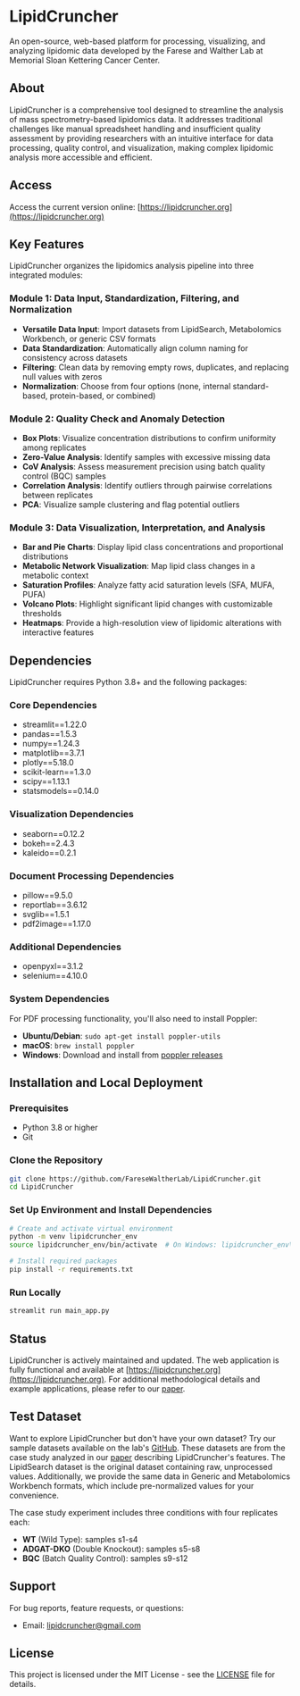 # LipidCruncher
An open-source, web-based platform for processing, visualizing, and analyzing lipidomic data developed by the Farese and Walther Lab at Memorial Sloan Kettering Cancer Center.

## About
LipidCruncher is a comprehensive tool designed to streamline the analysis of mass spectrometry-based lipidomics data. It addresses traditional challenges like manual spreadsheet handling and insufficient quality assessment by providing researchers with an intuitive interface for data processing, quality control, and visualization, making complex lipidomic analysis more accessible and efficient.

## Access
Access the current version online: [https://lipidcruncher.org](https://lipidcruncher.org)

## Key Features
LipidCruncher organizes the lipidomics analysis pipeline into three integrated modules:

### Module 1: Data Input, Standardization, Filtering, and Normalization
* **Versatile Data Input**: Import datasets from LipidSearch, Metabolomics Workbench, or generic CSV formats
* **Data Standardization**: Automatically align column naming for consistency across datasets
* **Filtering**: Clean data by removing empty rows, duplicates, and replacing null values with zeros
* **Normalization**: Choose from four options (none, internal standard-based, protein-based, or combined)

### Module 2: Quality Check and Anomaly Detection
* **Box Plots**: Visualize concentration distributions to confirm uniformity among replicates
* **Zero-Value Analysis**: Identify samples with excessive missing data
* **CoV Analysis**: Assess measurement precision using batch quality control (BQC) samples
* **Correlation Analysis**: Identify outliers through pairwise correlations between replicates
* **PCA**: Visualize sample clustering and flag potential outliers

### Module 3: Data Visualization, Interpretation, and Analysis
* **Bar and Pie Charts**: Display lipid class concentrations and proportional distributions
* **Metabolic Network Visualization**: Map lipid class changes in a metabolic context
* **Saturation Profiles**: Analyze fatty acid saturation levels (SFA, MUFA, PUFA)
* **Volcano Plots**: Highlight significant lipid changes with customizable thresholds
* **Heatmaps**: Provide a high-resolution view of lipidomic alterations with interactive features

## Dependencies
LipidCruncher requires Python 3.8+ and the following packages:

### Core Dependencies
* streamlit==1.22.0
* pandas==1.5.3
* numpy==1.24.3
* matplotlib==3.7.1
* plotly==5.18.0
* scikit-learn==1.3.0
* scipy==1.13.1
* statsmodels==0.14.0

### Visualization Dependencies
* seaborn==0.12.2
* bokeh==2.4.3
* kaleido==0.2.1

### Document Processing Dependencies
* pillow==9.5.0
* reportlab==3.6.12
* svglib==1.5.1
* pdf2image==1.17.0

### Additional Dependencies
* openpyxl==3.1.2
* selenium==4.10.0

### System Dependencies
For PDF processing functionality, you'll also need to install Poppler:
- **Ubuntu/Debian**: `sudo apt-get install poppler-utils`
- **macOS**: `brew install poppler`
- **Windows**: Download and install from [poppler releases](https://github.com/oschwartz10612/poppler-windows/releases)

## Installation and Local Deployment
### Prerequisites
* Python 3.8 or higher
* Git

### Clone the Repository
```bash
git clone https://github.com/FareseWaltherLab/LipidCruncher.git
cd LipidCruncher
```

### Set Up Environment and Install Dependencies
```bash
# Create and activate virtual environment
python -m venv lipidcruncher_env
source lipidcruncher_env/bin/activate  # On Windows: lipidcruncher_env\Scripts\activate

# Install required packages
pip install -r requirements.txt
```

### Run Locally
```bash
streamlit run main_app.py
```

## Status
LipidCruncher is actively maintained and updated. The web application is fully functional and available at [https://lipidcruncher.org](https://lipidcruncher.org). For additional methodological details and example applications, please refer to our [paper](https://www.biorxiv.org/content/10.1101/2025.04.28.650893v1).

## Test Dataset
Want to explore LipidCruncher but don't have your own dataset? Try our sample datasets available on the lab's [GitHub](https://github.com/FareseWaltherLab/LipidCruncher/tree/main/sample_datasets). These datasets are from the case study analyzed in our [paper](https://www.biorxiv.org/content/10.1101/2025.04.28.650893v1) describing LipidCruncher's features. The LipidSearch dataset is the original dataset containing raw, unprocessed values. Additionally, we provide the same data in Generic and Metabolomics Workbench formats, which include pre-normalized values for your convenience.

The case study experiment includes three conditions with four replicates each:
* **WT** (Wild Type): samples s1-s4
* **ADGAT-DKO** (Double Knockout): samples s5-s8
* **BQC** (Batch Quality Control): samples s9-s12

## Support
For bug reports, feature requests, or questions:
- Email: lipidcruncher@gmail.com

## License
This project is licensed under the MIT License - see the [LICENSE](LICENSE) file for details.